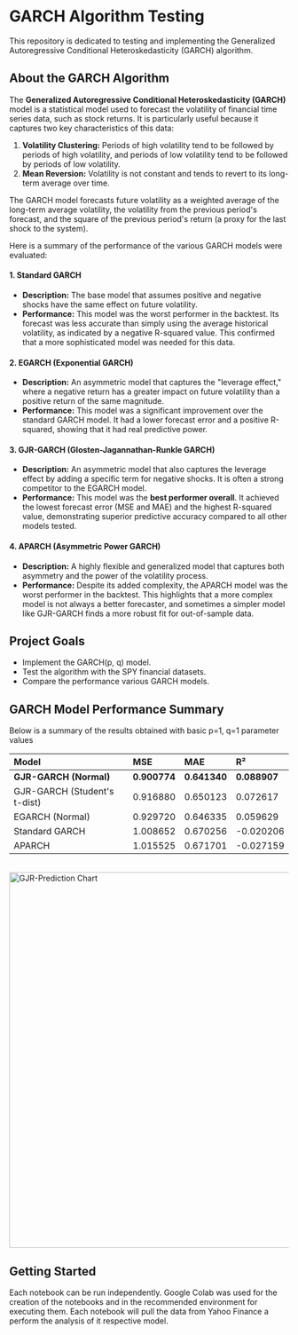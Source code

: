 # GARCH Algorithm Testing

This repository is dedicated to testing and implementing the Generalized Autoregressive Conditional Heteroskedasticity (GARCH) algorithm.

## About the GARCH Algorithm

The **Generalized Autoregressive Conditional Heteroskedasticity (GARCH)** model is a statistical model used to forecast the volatility of financial time series data, such as stock returns. It is particularly useful because it captures two key characteristics of this data:

1.  **Volatility Clustering:** Periods of high volatility tend to be followed by periods of high volatility, and periods of low volatility tend to be followed by periods of low volatility.
2.  **Mean Reversion:** Volatility is not constant and tends to revert to its long-term average over time.

The GARCH model forecasts future volatility as a weighted average of the long-term average volatility, the volatility from the previous period's forecast, and the square of the previous period's return (a proxy for the last shock to the system).

Here is a summary of the performance of the various GARCH models were evaluated:

#### 1. Standard GARCH
* **Description:** The base model that assumes positive and negative shocks have the same effect on future volatility.
* **Performance:** This model was the worst performer in the backtest. Its forecast was less accurate than simply using the average historical volatility, as indicated by a negative R-squared value. This confirmed that a more sophisticated model was needed for this data.

#### 2. EGARCH (Exponential GARCH)
* **Description:** An asymmetric model that captures the "leverage effect," where a negative return has a greater impact on future volatility than a positive return of the same magnitude.
* **Performance:** This model was a significant improvement over the standard GARCH model. It had a lower forecast error and a positive R-squared, showing that it had real predictive power.

#### 3. GJR-GARCH (Glosten-Jagannathan-Runkle GARCH)
* **Description:** An asymmetric model that also captures the leverage effect by adding a specific term for negative shocks. It is often a strong competitor to the EGARCH model.
* **Performance:** This model was the **best performer overall**. It achieved the lowest forecast error (MSE and MAE) and the highest R-squared value, demonstrating superior predictive accuracy compared to all other models tested.

#### 4. APARCH (Asymmetric Power GARCH)
* **Description:** A highly flexible and generalized model that captures both asymmetry and the power of the volatility process.
* **Performance:** Despite its added complexity, the APARCH model was the worst performer in the backtest. This highlights that a more complex model is not always a better forecaster, and sometimes a simpler model like GJR-GARCH finds a more robust fit for out-of-sample data.


## Project Goals

- Implement the GARCH(p, q) model.
- Test the algorithm with the SPY financial datasets.
- Compare the performance various GARCH models.

## GARCH Model Performance Summary
Below is a summary of the results obtained with basic p=1, q=1 parameter values

| Model                                    | MSE        | MAE        | R²          |
| :--------------------------------------- | :--------- | :--------- | :---------- |
| **GJR-GARCH (Normal)**              | **0.900774** | **0.641340** | **0.088907** |
| GJR-GARCH (Student's t-dist)             | 0.916880   | 0.650123   | 0.072617    |
| EGARCH (Normal)                          | 0.929720   | 0.646335   | 0.059629    |
| Standard GARCH                           | 1.008652   | 0.670256   | -0.020206   |
| APARCH                                   | 1.015525   | 0.671701   | -0.027159   |

<br>

<img width="1291" height="677" alt="GJR-Prediction Chart" src="https://github.com/user-attachments/assets/73aca6cb-2c33-4024-a6bc-28b18657d365" />

## Getting Started

Each notebook can be run independently. Google Colab was used for the creation of the notebooks and in the recommended environment for executing them. Each notebook will pull the data from Yahoo Finance a perform the analysis of it respective model.

